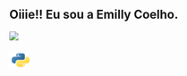 ## Oiiie!! Eu sou a Emilly Coelho.

<picture>
  <source
    srcset="https://github-readme-stats.vercel.app/api?username=emyy-coelho&show_icons=true&theme=algolia"
    media="(prefers-color-scheme: dark)"
  />
  <source
    srcset="https://github-readme-stats.vercel.app/api?username=emyy-coelho&show_icons=true"
    media="(prefers-color-scheme: algolia), (prefers-color-scheme: no-preference)"
  />
  <img src="https://github-readme-stats.vercel.app/api?username=emyy-coelho&show_icons=true" />
</picture>
<div style="display: inline_block"><br>
  <img align="center" alt="emyy-Python" height="30" width="40" src="https://raw.githubusercontent.com/devicons/devicon/master/icons/python/python-original.svg">
</div>


